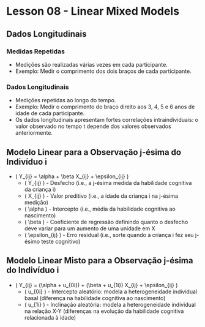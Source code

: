 
# Lesson 08 - Linear Mixed Models

## Dados Longitudinais
### Medidas Repetidas
- Medições são realizadas várias vezes em cada participante.
- Exemplo: Medir o comprimento dos dois braços de cada participante.

### Dados Longitudinais
- Medições repetidas ao longo do tempo.
- Exemplo: Medir o comprimento do braço direito aos 3, 4, 5 e 6 anos de idade de cada participante.
- Os dados longitudinais apresentam fortes correlações intraindividuais: o valor observado no tempo t depende dos valores observados anteriormente.

## Modelo Linear para a Observação j-ésima do Indivíduo i
- \( Y_{ij} = \alpha + \beta X_{ij} + \epsilon_{ij} \)
  - \( Y_{ij} \) - Desfecho (i.e., a j-ésima medida da habilidade cognitiva da criança i)
  - \( X_{ij} \) - Valor preditivo (i.e., a idade da criança i na j-ésima medição)
  - \( \alpha \) - Intercepto (i.e., média da habilidade cognitiva ao nascimento)
  - \( \beta \) - Coeficiente de regressão definindo quanto o desfecho deve variar para um aumento de uma unidade em X
  - \( \epsilon_{ij} \) - Erro residual (i.e., sorte quando a criança i fez seu j-ésimo teste cognitivo)

## Modelo Linear Misto para a Observação j-ésima do Indivíduo i
- \( Y_{ij} = (\alpha + u_{0i}) + (\beta + u_{1i}) X_{ij} + \epsilon_{ij} \)
  - \( u_{0i} \) - Intercepto aleatório: modela a heterogeneidade individual basal (diferença na habilidade cognitiva ao nascimento)
  - \( u_{1i} \) - Inclinação aleatória: modela a heterogeneidade individual na relação X-Y (diferenças na evolução da habilidade cognitiva relacionada à idade)
